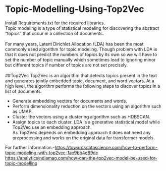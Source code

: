 # Topic-Modelling-Using-Top2Vec


Install Requirements.txt for the required libraries.<br/>
Topic modeling is a type of statistical modeling for discovering the abstract “topics” that occur 
in a collection of documents.<br/>
<br/>
For many years, Latent Dirichlet Allocation (LDA) has been the most commonly used algorithm for topic modeling. Though problem with LDA is that it does not predict the numbers of topics by its own so we will have to set the number of topic manually which sometimes lead to ignoring minor but different topics if number of topics are not 
set precisely.<br/>
<br/>
##Top2Vec
Top2Vec is an algorithm that detects topics present in the text and generates jointly embedded topic, document, and word vectors. At a high level, the algorithm performs the following steps to discover topics in a list of documents.<br/>
  * Generate embedding vectors for documents and words.
  * Perform dimensionality reduction on the vectors using an algorithm such as UMAP.
  * Cluster the vectors using a clustering algorithm such as HDBSCAN.
  * Assign topics to each cluster.
 LDA is a generative statistical model while Top2Vec use an embedding approach.<br/>
 As Top2Vec depends on embedding approach it does not need any preprocessing and works on the original data for transformer models.<br/>
 
 
For further information:-https://towardsdatascience.com/how-to-perform-topic-modeling-with-top2vec-1ae9bb4e89dc
                         https://analyticsindiamag.com/how-can-the-top2vec-model-be-used-for-topic-modelling
    
